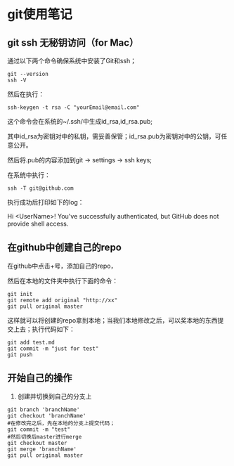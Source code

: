 # git使用笔记

## git ssh 无秘钥访问（for Mac）

通过以下两个命令确保系统中安装了Git和ssh；

```Shell
git --version
ssh -V
```

然后在执行：

```shell
ssh-keygen -t rsa -C "yourEmail@email.com"
```

这个命令会在系统的~/.ssh/中生成id_rsa,id_rsa.pub;

其中id_rsa为密钥对中的私钥，需妥善保管；id_rsa.pub为密钥对中的公钥，可任意公开。

然后将.pub的内容添加到git -> settings -> ssh keys;

在系统中执行：

```shell
ssh -T git@github.com
```

执行成功后打印如下的log：

Hi \<UserName\>! You've successfully authenticated, but GitHub does not provide shell access.



## 在github中创建自己的repo

在github中点击+号，添加自己的repo，

然后在本地的文件夹中执行下面的命令：

```shell
git init
git remote add original "http://xx"
git pull original master
```

这样就可以将创建的repo拿到本地；当我们本地修改之后，可以奖本地的东西提交上去；执行代码如下：

```shell
git add test.md
git commit -m "just for test"
git push
```

## 开始自己的操作

1. 创建并切换到自己的分支上

```Shell
git branch 'branchName'
git checkout 'branchName'
#在修改完之后，先在本地的分支上提交代码；
git commit -m "test"
#然后切换后master进行merge
git checkout master
git merge 'branchName'
git pull original master
```



